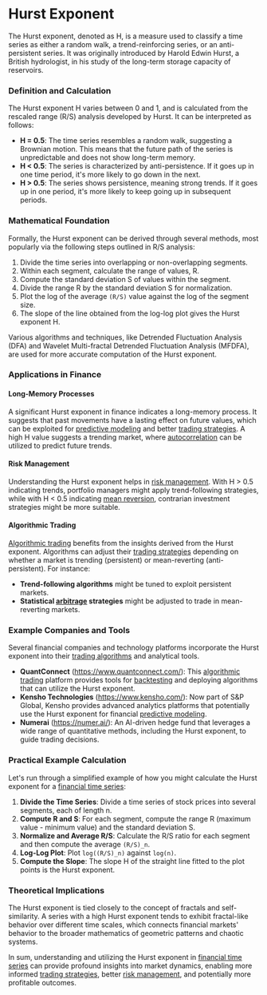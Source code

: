 # Hurst Exponent

The Hurst exponent, denoted as H, is a measure used to classify a time series as either a random walk, a trend-reinforcing series, or an anti-persistent series. It was originally introduced by Harold Edwin Hurst, a British hydrologist, in his study of the long-term storage capacity of reservoirs.

### Definition and Calculation

The Hurst exponent H varies between 0 and 1, and is calculated from the rescaled range (R/S) analysis developed by Hurst. It can be interpreted as follows:

- **H = 0.5**: The time series resembles a random walk, suggesting a Brownian motion. This means that the future path of the series is unpredictable and does not show long-term memory.
- **H < 0.5**: The series is characterized by anti-persistence. If it goes up in one time period, it's more likely to go down in the next.
- **H > 0.5**: The series shows persistence, meaning strong trends. If it goes up in one period, it's more likely to keep going up in subsequent periods.

### Mathematical Foundation

Formally, the Hurst exponent can be derived through several methods, most popularly via the following steps outlined in R/S analysis:

1. Divide the time series into overlapping or non-overlapping segments.
2. Within each segment, calculate the range of values, R.
3. Compute the standard deviation S of values within the segment.
4. Divide the range R by the standard deviation S for normalization.
5. Plot the log of the average `(R/S)` value against the log of the segment size.
6. The slope of the line obtained from the log-log plot gives the Hurst exponent H.

Various algorithms and techniques, like Detrended Fluctuation Analysis (DFA) and Wavelet Multi-fractal Detrended Fluctuation Analysis (MFDFA), are used for more accurate computation of the Hurst exponent.

### Applications in Finance

#### Long-Memory Processes

A significant Hurst exponent in finance indicates a long-memory process. It suggests that past movements have a lasting effect on future values, which can be exploited for [predictive modeling](../p/predictive_modeling.md) and better [trading strategies](../t/trading_strategies.md). A high H value suggests a trending market, where [autocorrelation](../a/autocorrelation.md) can be utilized to predict future trends.

#### Risk Management

Understanding the Hurst exponent helps in [risk management](../r/risk_management.md). With H > 0.5 indicating trends, portfolio managers might apply trend-following strategies, while with H < 0.5 indicating [mean reversion](../m/mean_reversion.md), contrarian investment strategies might be more suitable.

#### Algorithmic Trading

[Algorithmic trading](../a/algorithmic_trading.md) benefits from the insights derived from the Hurst exponent. Algorithms can adjust their [trading strategies](../t/trading_strategies.md) depending on whether a market is trending (persistent) or mean-reverting (anti-persistent). For instance:

- **Trend-following algorithms** might be tuned to exploit persistent markets.
- **Statistical [arbitrage](../a/arbitrage.md) strategies** might be adjusted to trade in mean-reverting markets.

### Example Companies and Tools

Several financial companies and technology platforms incorporate the Hurst exponent into their [trading algorithms](../t/trading_algorithms.md) and analytical tools.

- **QuantConnect** (https://www.quantconnect.com/): This [algorithmic trading](../a/algorithmic_trading.md) platform provides tools for [backtesting](../b/backtesting.md) and deploying algorithms that can utilize the Hurst exponent.
- **Kensho Technologies** (https://www.kensho.com/): Now part of S&P Global, Kensho provides advanced analytics platforms that potentially use the Hurst exponent for financial [predictive modeling](../p/predictive_modeling.md).
- **Numerai** (https://numer.ai/): An AI-driven hedge fund that leverages a wide range of quantitative methods, including the Hurst exponent, to guide trading decisions.

### Practical Example Calculation

Let's run through a simplified example of how you might calculate the Hurst exponent for a [financial time series](../f/financial_time_series.md):

1. **Divide the Time Series**: Divide a time series of stock prices into several segments, each of length n.
2. **Compute R and S**: For each segment, compute the range R (maximum value - minimum value) and the standard deviation S.
3. **Normalize and Average R/S**: Calculate the R/S ratio for each segment and then compute the average `(R/S)_n`.
4. **Log-Log Plot**: Plot `log((R/S)_n)` against `log(n)`.
5. **Compute the Slope**: The slope H of the straight line fitted to the plot points is the Hurst exponent.

### Theoretical Implications

The Hurst exponent is tied closely to the concept of fractals and self-similarity. A series with a high Hurst exponent tends to exhibit fractal-like behavior over different time scales, which connects financial markets' behavior to the broader mathematics of geometric patterns and chaotic systems.

In sum, understanding and utilizing the Hurst exponent in [financial time series](../f/financial_time_series.md) can provide profound insights into market dynamics, enabling more informed [trading strategies](../t/trading_strategies.md), better [risk management](../r/risk_management.md), and potentially more profitable outcomes.
